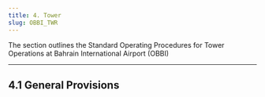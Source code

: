 ```yaml
---
title: 4. Tower
slug: OBBI_TWR
---
```

The section outlines the Standard Operating Procedures for Tower Operations at Bahrain International Airport (OBBI)

---

## 4.1 General Provisions

